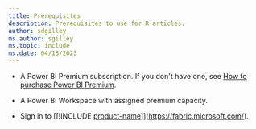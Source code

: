 ```yaml
---
title: Prerequisites
description: Prerequisites to use for R articles.
author: sdgilley
ms.author: sgilley
ms.topic: include
ms.date: 04/18/2023
---
```


* A Power BI Premium subscription. If you don't have one, see [How to purchase Power BI Premium](/power-bi/enterprise/service-admin-premium-purchase).

* A Power BI Workspace with assigned premium capacity.

* Sign in to [[!INCLUDE [product-name](../includes/product-name.md)]](https://fabric.microsoft.com/).
